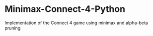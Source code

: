 # Minimax-Connect-4-Python
Implementation of the Connect 4 game using minimax and alpha-beta pruning
